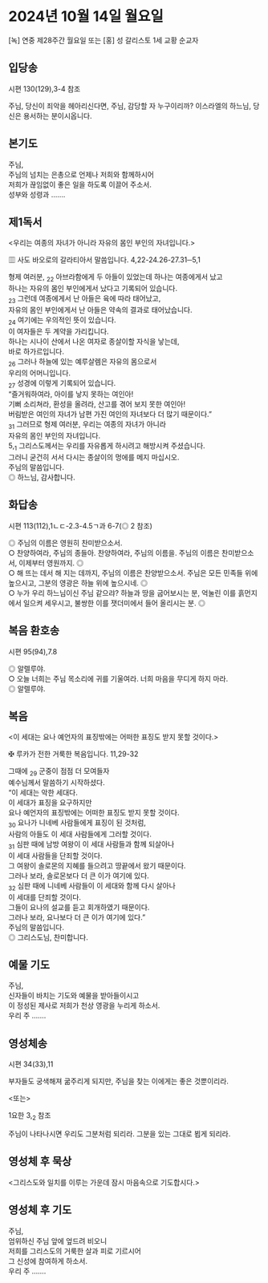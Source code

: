 # 2024년 10월 14일 월요일

[녹] 연중 제28주간 월요일 또는 [홍] 성 갈리스토 1세 교황 순교자  


## 입당송

시편 130(129),3-4 참조

주님, 당신이 죄악을 헤아리신다면, 주님, 감당할 자 누구이리까? 이스라엘의 하느님, 당신은 용서하는 분이시옵니다.  
  
## 본기도

주님,  
주님의 넘치는 은총으로 언제나 저희와 함께하시어  
저희가 끊임없이 좋은 일을 하도록 이끌어 주소서.  
성부와 성령과 …….  
  
## 제1독서

<우리는 여종의 자녀가 아니라 자유의 몸인 부인의 자녀입니다.>

▥ 사도 바오로의 갈라티아서 말씀입니다. 4,22-24.26-27.31─5,1

형제 여러분, <sub>22</sub> 아브라함에게 두 아들이 있었는데 하나는 여종에게서 났고  
하나는 자유의 몸인 부인에게서 났다고 기록되어 있습니다.  
<sub>23</sub> 그런데 여종에게서 난 아들은 육에 따라 태어났고,  
자유의 몸인 부인에게서 난 아들은 약속의 결과로 태어났습니다.  
<sub>24</sub> 여기에는 우의적인 뜻이 있습니다.  
이 여자들은 두 계약을 가리킵니다.  
하나는 시나이 산에서 나온 여자로 종살이할 자식을 낳는데,  
바로 하가르입니다.  
<sub>26</sub> 그러나 하늘에 있는 예루살렘은 자유의 몸으로서  
우리의 어머니입니다.  
<sub>27</sub> 성경에 이렇게 기록되어 있습니다.  
“즐거워하여라, 아이를 낳지 못하는 여인아!  
기뻐 소리쳐라, 환성을 올려라, 산고를 겪어 보지 못한 여인아!  
버림받은 여인의 자녀가 남편 가진 여인의 자녀보다 더 많기 때문이다.”  
<sub>31</sub> 그러므로 형제 여러분, 우리는 여종의 자녀가 아니라  
자유의 몸인 부인의 자녀입니다.  
5,<sub>1</sub> 그리스도께서는 우리를 자유롭게 하시려고 해방시켜 주셨습니다.  
그러니 굳건히 서서 다시는 종살이의 멍에를 메지 마십시오.  
주님의 말씀입니다.  
◎ 하느님, 감사합니다.  
  
## 화답송

시편 113(112),1ㄴㄷ-2.3-4.5ㄱ과 6-7(◎ 2 참조)

◎ 주님의 이름은 영원히 찬미받으소서.  
○ 찬양하여라, 주님의 종들아. 찬양하여라, 주님의 이름을. 주님의 이름은 찬미받으소서, 이제부터 영원까지. ◎  
○ 해 뜨는 데서 해 지는 데까지, 주님의 이름은 찬양받으소서. 주님은 모든 민족들 위에 높으시고, 그분의 영광은 하늘 위에 높으시네. ◎  
○ 누가 우리 하느님이신 주님 같으랴? 하늘과 땅을 굽어보시는 분, 억눌린 이를 흙먼지에서 일으켜 세우시고, 불쌍한 이를 잿더미에서 들어 올리시는 분. ◎  
  
## 복음 환호송

시편 95(94),7.8

◎ 알렐루야.  
○ 오늘 너희는 주님 목소리에 귀를 기울여라. 너희 마음을 무디게 하지 마라.  
◎ 알렐루야.  
  
## 복음

<이 세대는 요나 예언자의 표징밖에는 어떠한 표징도 받지 못할 것이다.>

✠ 루카가 전한 거룩한 복음입니다. 11,29-32

그때에 <sub>29</sub> 군중이 점점 더 모여들자  
예수님께서 말씀하기 시작하셨다.  
“이 세대는 악한 세대다.  
이 세대가 표징을 요구하지만  
요나 예언자의 표징밖에는 어떠한 표징도 받지 못할 것이다.  
<sub>30</sub> 요나가 니네베 사람들에게 표징이 된 것처럼,  
사람의 아들도 이 세대 사람들에게 그러할 것이다.  
<sub>31</sub> 심판 때에 남방 여왕이 이 세대 사람들과 함께 되살아나  
이 세대 사람들을 단죄할 것이다.  
그 여왕이 솔로몬의 지혜를 들으려고 땅끝에서 왔기 때문이다.  
그러나 보라, 솔로몬보다 더 큰 이가 여기에 있다.  
<sub>32</sub> 심판 때에 니네베 사람들이 이 세대와 함께 다시 살아나  
이 세대를 단죄할 것이다.  
그들이 요나의 설교를 듣고 회개하였기 때문이다.  
그러나 보라, 요나보다 더 큰 이가 여기에 있다.”  
주님의 말씀입니다.  
◎ 그리스도님, 찬미합니다.  
  
## 예물 기도

주님,  
신자들이 바치는 기도와 예물을 받아들이시고  
이 정성된 제사로 저희가 천상 영광을 누리게 하소서.  
우리 주 …….  
  
## 영성체송

시편 34(33),11

부자들도 궁색해져 굶주리게 되지만, 주님을 찾는 이에게는 좋은 것뿐이리라.  
  
<또는>  
  
1요한 3,<sub>2</sub> 참조  
  
주님이 나타나시면 우리도 그분처럼 되리라. 그분을 있는 그대로 뵙게 되리라.  
## 영성체 후 묵상

<그리스도와 일치를 이루는 가운데 잠시 마음속으로 기도합시다.>  
## 영성체 후 기도

주님,  
엄위하신 주님 앞에 엎드려 비오니  
저희를 그리스도의 거룩한 살과 피로 기르시어  
그 신성에 참여하게 하소서.  
우리 주 …….